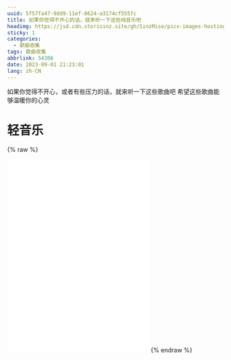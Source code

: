 ```yaml
---
uuid: 5f57fa47-9dd9-11ef-8624-a3174cf555fc
title: 如果你觉得不开心的话，就来听一下这些纯音乐吧
headimg: https://jsd.cdn.storisinz.site/gh/SinzMise/picx-images-hosting@master/wallhaven-ne3k6o_1920x1080.39jlt0h900u0.4qravgk7ju.webp
sticky: 1
categories:
  - 歌曲收集
tags: 歌曲收集
abbrlink: 54386
date: 2023-09-01 21:23:01
lang: zh-CN
---
```

如果你觉得不开心，或者有些压力的话，就来听一下这些歌曲吧
希望这些歌曲能够温暖你的心灵
<!-- more -->
# 轻音乐
{% raw %}
<iframe frameborder="no" border="0" marginwidth="0" marginheight="0" width=330 height=450 src="//music.163.com/outchain/player?type=0&id=8706644516&auto=0&height=430"></iframe>
{% endraw %}
